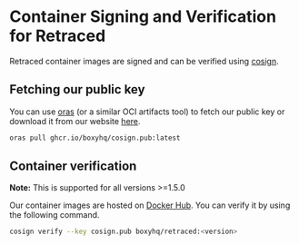 # Container Signing and Verification for Retraced

Retraced container images are signed and can be verified using [cosign](https://github.com/sigstore/cosign).

## Fetching our public key

You can use [oras](https://oras.land/cli) (or a similar OCI artifacts tool) to fetch our public key or download it from our website [here](https://boxyhq.com/.well-known/cosign.pub).

```bash
oras pull ghcr.io/boxyhq/cosign.pub:latest
```

## Container verification

**Note:** This is supported for all versions >=1.5.0

Our container images are hosted on [Docker Hub](https://hub.docker.com/r/boxyhq/retraced/tags). You can verify it by using the following command.

```bash
cosign verify --key cosign.pub boxyhq/retraced:<version>
```
